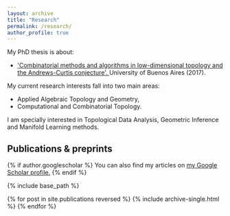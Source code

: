 ```yaml
---
layout: archive
title: "Research"
permalink: /research/
author_profile: true
---
```


My PhD thesis is about:

* ['Combinatorial methods and algorithms in low-dimensional topology and the Andrews-Curtis conjecture'. ](http://cms.dm.uba.ar/academico/carreras/doctorado/Tesis_Ximena_Fernandez.pdf) University of Buenos Aires (2017). 

My current research interests fall into two main areas: 
* Applied Algebraic Topology and Geometry,
* Computational and Combinatorial Topology.

I am specially interested in Topological Data Analysis, Geometric Inference and  Manifold Learning methods.


## Publications & preprints

<nbsp>

{% if author.googlescholar %}
  You can also find my articles on <u><a href="{{author.googlescholar}}">my Google Scholar profile</a>.</u>
{% endif %}

{% include base_path %}

{% for post in site.publications reversed %}
  {% include archive-single.html %}
{% endfor %}
